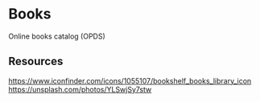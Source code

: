 # Books
Online books catalog (OPDS)

## Resources
https://www.iconfinder.com/icons/1055107/bookshelf_books_library_icon  
https://unsplash.com/photos/YLSwjSy7stw  
